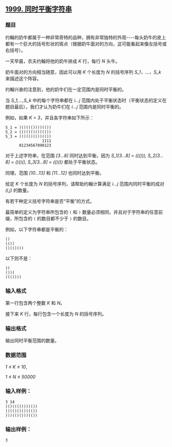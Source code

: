 ## [1999. 同时平衡字符串](https://www.acwing.com/problem/content/2001/)

### 题目

约翰的奶牛都属于一种非常奇特的品种，拥有非常独特的外观----每头奶牛的皮上都有一个巨大的括号形状的斑点（根据奶牛面对的方向，这可能看起来像左括号或右括号）。

一天早晨，农夫约翰将他的奶牛排成 *K* 行，每行 *N* 头牛。

奶牛面对的方向相当随意，因此可以用 *K* 个长度为 *N* 的括号序列 *S_1，…，S_k* 来描述这个阵容。

约翰兴奋的注意到，他的奶牛们在一定范围内是同时平衡的。

当 *S_1,…,S_k* 中的每个字符串都在 *i…j* 范围内处于平衡状态时（平衡状态的定义在题目最后），我们才认为奶牛们在 *i…j* 范围内是同时平衡的。

例如，如果 *K = 3*，并且各字符串如下所示：

```
S_1 = )()((())))(())
S_2 = ()(()()()((())
S_3 = )))(()()))(())
                1111
      01234567890123
```

对于上述字符串，在范围 *[3…8]* 同时达到平衡，因为 *S_1[3…8] = ((())), S_2[3…8] = ()()(), S_3[3…8] = (()())* 都处于平衡状态。

同理，范围 *[10…13]* 和 *[11…12]* 也同时达到平衡。

给定 *K* 个长度为 *N* 的括号序列，请帮助约翰计算满足 *i…j* 范围内同时平衡的成对 *(i,j)* 的数量。

有若干种定义括号字符串是否“平衡”的方式。

最简单的定义为字符串所包含的 `(` 和 `)` 数量必须相同，并且对于字符串的任意前缀，所包含的 `(` 的数目都不少于 `)` 的数目。

例如，以下字符串都是平衡的：

```
()
(())
()(()())
```

以下则不是：

```
)(
())(
((())))
```

### 输入格式

第一行包含两个整数 *K* 和 *N*。

接下来 *K* 行，每行包含一个长度为 *N* 的括号序列。

### 输出格式

输出同时平衡范围的数量。

### 数据范围

*1 ≤ K ≤ 10*,

*1 ≤ N ≤ 50000*

### 输入样例：

```
3 14
)()((())))(())
()(()()()((())
)))(()()))(())
```

### 输出样例：

```
3
```
